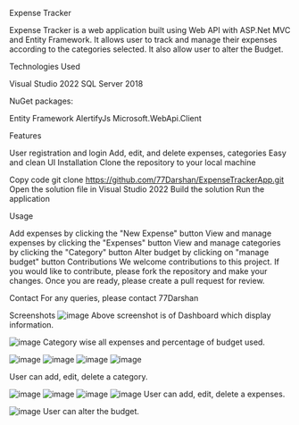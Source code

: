 Expense Tracker

Expense Tracker is a web application built using Web API with ASP.Net MVC and Entity Framework. It allows user to track and manage their expenses according to the categories selected. It also allow user to alter the Budget.

Technologies Used

Visual Studio 2022
SQL Server 2018

NuGet packages:

Entity Framework
AlertifyJs
Microsoft.WebApi.Client

Features

User registration and login
Add, edit, and delete expenses, categories
Easy and clean UI
Installation
Clone the repository to your local machine

Copy code
git clone https://github.com/77Darshan/ExpenseTrackerApp.git
Open the solution file in Visual Studio 2022
Build the solution
Run the application

Usage 

Add expenses by clicking the "New Expense" button
View and manage expenses by clicking the "Expenses" button
View and manage categories by clicking the "Category" button
Alter budget by clicking on "manage budget" button
Contributions
We welcome contributions to this project. If you would like to contribute, please fork the repository and make your changes. Once you are ready, please create a pull request for review.

Contact
For any queries, please contact 77Darshan

Screenshots
![image](https://user-images.githubusercontent.com/76769885/212377698-46ee87f2-ded6-4aba-bbee-2266c578336e.png)
Above screenshot is of Dashboard which display information.


![image](https://user-images.githubusercontent.com/76769885/212377751-abfab2f4-e0b8-433a-b8ad-c8af79be4683.png)
Category wise all expenses and percentage of budget used.


![image](https://user-images.githubusercontent.com/76769885/212377971-c826dd1e-2be3-4544-ac40-3e7fc1f252bb.png)
![image](https://user-images.githubusercontent.com/76769885/212378447-da778abd-2960-4872-b266-17c808ae030a.png)
![image](https://user-images.githubusercontent.com/76769885/212378503-5ae38753-c43a-41d5-821b-b015a2697d17.png)
![image](https://user-images.githubusercontent.com/76769885/212378544-91710479-9585-400b-b8b4-e82fc0d88e3f.png)

User can add, edit, delete a category.



![image](https://user-images.githubusercontent.com/76769885/212378180-84a769be-bd24-4eda-853e-98d27f06c53b.png)
![image](https://user-images.githubusercontent.com/76769885/212378660-82bdae68-22c5-4ded-9332-0db2d7ae916f.png)
![image](https://user-images.githubusercontent.com/76769885/212378702-e669a48d-928f-490b-a3f4-c75793dc040a.png)
![image](https://user-images.githubusercontent.com/76769885/212378745-2105e099-7835-4778-999d-6f5774e72807.png)
User can add, edit, delete a expenses.



![image](https://user-images.githubusercontent.com/76769885/212378296-624d2b01-b5b3-4326-a665-e736465914e0.png)
User can alter the budget.

